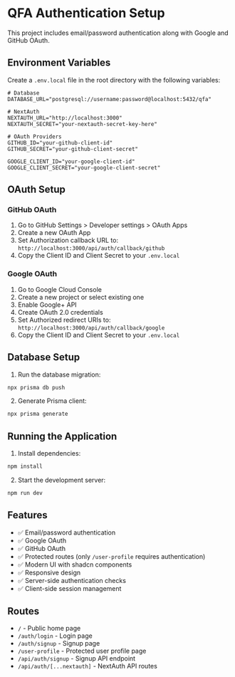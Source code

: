 # QFA Authentication Setup

This project includes email/password authentication along with Google and GitHub OAuth.

## Environment Variables

Create a `.env.local` file in the root directory with the following variables:

```env
# Database
DATABASE_URL="postgresql://username:password@localhost:5432/qfa"

# NextAuth
NEXTAUTH_URL="http://localhost:3000"
NEXTAUTH_SECRET="your-nextauth-secret-key-here"

# OAuth Providers
GITHUB_ID="your-github-client-id"
GITHUB_SECRET="your-github-client-secret"

GOOGLE_CLIENT_ID="your-google-client-id"
GOOGLE_CLIENT_SECRET="your-google-client-secret"
```

## OAuth Setup

### GitHub OAuth

1. Go to GitHub Settings > Developer settings > OAuth Apps
2. Create a new OAuth App
3. Set Authorization callback URL to: `http://localhost:3000/api/auth/callback/github`
4. Copy the Client ID and Client Secret to your `.env.local`

### Google OAuth

1. Go to Google Cloud Console
2. Create a new project or select existing one
3. Enable Google+ API
4. Create OAuth 2.0 credentials
5. Set Authorized redirect URIs to: `http://localhost:3000/api/auth/callback/google`
6. Copy the Client ID and Client Secret to your `.env.local`

## Database Setup

1. Run the database migration:

```bash
npx prisma db push
```

2. Generate Prisma client:

```bash
npx prisma generate
```

## Running the Application

1. Install dependencies:

```bash
npm install
```

2. Start the development server:

```bash
npm run dev
```

## Features

- ✅ Email/password authentication
- ✅ Google OAuth
- ✅ GitHub OAuth
- ✅ Protected routes (only `/user-profile` requires authentication)
- ✅ Modern UI with shadcn components
- ✅ Responsive design
- ✅ Server-side authentication checks
- ✅ Client-side session management

## Routes

- `/` - Public home page
- `/auth/login` - Login page
- `/auth/signup` - Signup page
- `/user-profile` - Protected user profile page
- `/api/auth/signup` - Signup API endpoint
- `/api/auth/[...nextauth]` - NextAuth API routes
